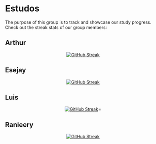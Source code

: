 # Estudos

The purpose of this group is to track and showcase our study progress.
Check out the streak stats of our group members:

## Arthur

<div align="center">

[![GitHub Streak](https://streak-stats.demolab.com?user=yArthu&theme=dark&hide_border=true&date_format=j%20M%5B%20Y%5D&hide_total_contributions=true)](https://github.com/yArthu)
</div>

## Esejay

<div align="center">

[![GitHub Streak](https://streak-stats.demolab.com?user=Esejay&theme=dark&hide_border=true&date_format=j%20M%5B%20Y%5D&hide_total_contributions=true)](https://github.com/Esejay)
</div>

## Luis

<div align="center">

[![GitHub Streak](https://streak-stats.demolab.com?user=luis-ec&theme=dark&hide_border=true&date_format=j%20M%5B%20Y%5D&hide_total_contributions=true)](https://github.com/luis-ec)=
</div>

## Ranieery

<div align="center">

[![GitHub Streak](https://streak-stats.demolab.com?user=Ranieeery&theme=dark&hide_border=true&date_format=j%20M%5B%20Y%5D&hide_total_contributions=true)](https://github.com/Ranieeery)
</div>
